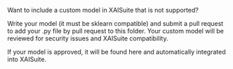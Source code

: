 Want to include a custom model in XAISuite that is not supported? 

Write your model (it must be sklearn compatible) and submit a pull request to add your .py file by pull request to this folder. Your custom model will be reviewed for security issues and XAISuite compatibility. 

If your model is approved, it will be found here and automatically integrated into XAISuite.
